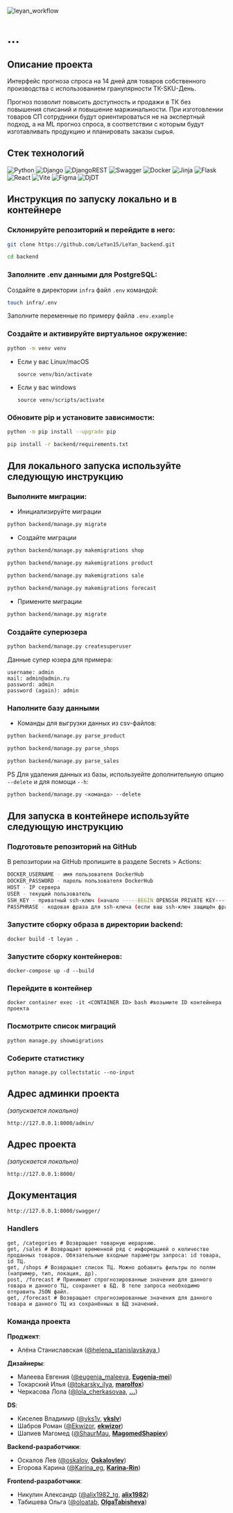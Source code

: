 ![leyan_workflow](https://github.com/LeYan15/LeYan_backend/actions/workflows/leyan_workflow.yml/badge.svg)

# ...

## Описание проекта
Интерфейс прогноза спроса на 14 дней для товаров собственного производства с использованием гранулярности ТК-SKU-День.

Прогноз позволит повысить доступность и продажи в ТК без повышения списаний и повышение маржинальности.
При изготовлении товаров СП сотрудники будут ориентироваться не на экспертный подход, а на ML прогноз спроса, в соответствии с которым будут изготавливать продукцию и планировать заказы сырья.

## Стек технологий
![Python](https://img.shields.io/badge/python-3670A0?style=for-the-badge&logo=python&logoColor=ffdd54) ![Django](https://img.shields.io/badge/django-%23092E20.svg?style=for-the-badge&logo=django&logoColor=white) ![DjangoREST](https://img.shields.io/badge/DJANGO-REST-ff1709?style=for-the-badge&logo=django&logoColor=white&color=ff1709&labelColor=gray) ![Swagger](https://img.shields.io/badge/-Swagger-%23Clojure?style=for-the-badge&logo=swagger&logoColor=white) ![Docker](https://img.shields.io/badge/docker-%230db7ed.svg?style=for-the-badge&logo=docker&logoColor=white) 	![Jinja](https://img.shields.io/badge/jinja-white.svg?style=for-the-badge&logo=jinja&logoColor=black) ![Flask](https://img.shields.io/badge/flask-%23000.svg?style=for-the-badge&logo=flask&logoColor=white) ![React](https://img.shields.io/badge/react-%2320232a.svg?style=for-the-badge&logo=react&logoColor=%2361DAFB) ![Vite](https://img.shields.io/badge/vite-%23646CFF.svg?style=for-the-badge&logo=vite&logoColor=white)  ![Figma](https://img.shields.io/badge/figma-%23F24E1E.svg?style=for-the-badge&logo=figma&logoColor=white) ![DjDT](https://img.shields.io/badge/DjDT-4.2.0-gold)


## Инструкция по запуску локально и в контейнере

### Склонируйте репозиторий и перейдите в него:
```sh
git clone https://github.com/LeYan15/LeYan_backend.git
```
```sh
cd backend
```
### Заполните .env данными для PostgreSQL:
Создайте в директории `infra` файл `.env` командой:
```sh
touch infra/.env
```
Заполните переменные по примеру файла `.env.example`

### Создайте и активируйте виртуальное окружение:
```sh
python -m venv venv
```

* Если у вас Linux/macOS
    ```
    source venv/bin/activate
    ```

* Если у вас windows
    ```
    source venv/scripts/activate
    ```

### Обновите pip и установите зависимости:
```sh
python -m pip install --upgrade pip
```

```sh
pip install -r backend/requirements.txt
```

## Для локального запуска используйте следующую инструкцию

### Выполните миграции:

* Инициализируйте миграции
```sh
python backend/manage.py migrate
```

* Создайте миграции
```sh
python backend/manage.py makemigrations shop
```
```sh
python backend/manage.py makemigrations product
```
```sh
python backend/manage.py makemigrations sale
```
```sh
python backend/manage.py makemigrations forecast
```

* Примените миграции
```sh
python backend/manage.py migrate
```

### Создайте суперюзера

```sh
python backend/manage.py createsuperuser
```
Данные супер юзера для примера:
```
username: admin
mail: admin@admin.ru
password: admin
password (again): admin
```

### Наполните базу данными

* Команды для выгрузки данных из csv-файлов:
```sh
python backend/manage.py parse_product
```
```sh
python backend/manage.py parse_shops
```
```sh
python backend/manage.py parse_sales
```

PS Для удаления данных из базы, используейте дополнительную опцию ```--delete``` и для помощи ```--h```:
```sh
python backend/manage.py <команда> --delete
```


## Для запуска в контейнере используйте следующую инструкцию

### Подготовьте репозиторий на GitHub

В репозитории на GitHub пропишите в разделе Secrets > Actions:
```sh
DOCKER_USERNAME - имя пользователя DockerHub
DOCKER_PASSWORD - пароль пользователя DockerHub
HOST - IP сервера
USER - текущий пользователь
SSH_KEY - приватный ssh-ключ (начало -----BEGIN OPENSSH PRIVATE KEY----- ... -----END OPENSSH PRIVATE KEY----- конец)
PASSPHRASE - кодовая фраза для ssh-ключа (если ваш ssh-ключ защищён фразой-паролем)
```

### Запустите сборку образа в директории backend:
```
docker build -t leyan .
```
### Запустите сборку контейнеров:
```
docker-compose up -d --build
```
### Перейдите в контейнер
```
docker container exec -it <CONTAINER ID> bash #возьмите ID контейнера проекта
```
### Посмотрите список миграций
```
python manage.py showmigrations
```

### Соберите статистику
```
python manage.py collectstatic --no-input
```


## Адрес админки проекта
*(запускается локально)*
```
http://127.0.0.1:8000/admin/
```

## Адрес проекта
*(запускается локально)*
```
http://127.0.0.1:8000/
```

## Документация
```
http://127.0.0.1:8000/swagger/
```

### Handlers
```
get, /categories # Возвращает товарную иерархию.
get, /sales # Возвращает временной ряд с информацией о количестве проданных товаров. Обязательные входные параметры запроса: id товара, id ТЦ.
get, /shops # Возвращает список ТЦ. Можно добавить фильтры по полям (например, тип, локация, др).
post, /forecast # Принимает спрогнозированные значения для данного товара и данного ТЦ, сохраняет в БД. В теле запроса необходимо отправить JSON файл.
get, /forecast # Возвращает спрогнозированные значения для данного товара и данного ТЦ из сохранённых в БД значений.
```

### Команда проекта

**Проджект**:
- Алёна Станиславская ([@helena_stanislavskaya ](https://t.me/@helena_stanislavskaya))

**Дизайнеры**:
- Малеева Евгения ([@eugenia_maleeva](https://t.me/eugenia_maleeva), **[Eugenia-mei](https://github.com/Eugenia-mei)**)
- Токарский Илья ([@tokarsky_ilya](https://t.me/tokarsky_ilya), **[marolfox](https://github.com/marolfox)**)
- Черкасова Лола ([@lola_cherkasovaa](https://t.me/lola_cherkasovaa), **[...](https://github.com/...)**)

**DS**:
- Киселев Владимир ([@vks1v](https://t.me/vks1v), **[vkslv](https://github.com/vkslv)**)
- Шабров Роман ([@Ekwizor](https://t.me/Ekwizor), **[ekwizor](https://github.com/ekwizor)**)
- Шапиев Магомед ([@ShaurMau](https://t.me/ShaurMau), **[MagomedShapiev](https://github.com/MagomedShapiev)**)

**Backend-разработчики**:
- Оскалов Лев ([@oskalov](https://t.me/oskalov), **[Oskalovlev](https://github.com/Oskalovlev)**)
- Егорова Карина ([@Karina_eg](https://t.me/Karina_eg), **[Karina-Rin](https://github.com/Karina-Rin)**)

**Frontend-разработчики**:
- Никулин Александр ([@alix1982_tg](https://t.me/alix1982_tg), **[alix1982](https://github.com/https://github.com/alix1982)**)
- Табишева Ольга ([@oloatab](https://t.me/oloatab), **[OlgaTabisheva](https://github.com/OlgaTabisheva)**)
